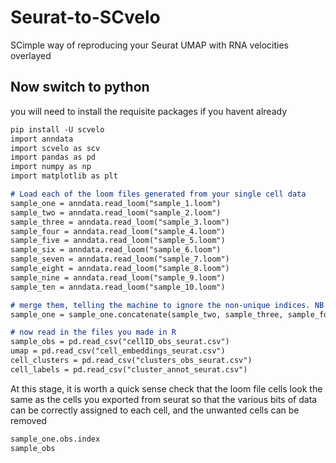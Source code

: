 # Seurat-to-SCvelo
SCimple way of reproducing your Seurat UMAP with RNA velocities overlayed






## Now switch to python
you will need to install the requisite packages if you havent already
```markdown
pip install -U scvelo
import anndata
import scvelo as scv
import pandas as pd
import numpy as np
import matplotlib as plt

# Load each of the loom files generated from your single cell data
sample_one = anndata.read_loom("sample_1.loom")
sample_two = anndata.read_loom("sample_2.loom") 
sample_three = anndata.read_loom("sample_3.loom") 
sample_four = anndata.read_loom("sample_4.loom")
sample_five = anndata.read_loom("sample_5.loom")
sample_six = anndata.read_loom("sample_6.loom")
sample_seven = anndata.read_loom("sample_7.loom")
sample_eight = anndata.read_loom("sample_8.loom")
sample_nine = anndata.read_loom("sample_9.loom")
sample_ten = anndata.read_loom("sample_10.loom")

# merge them, telling the machine to ignore the non-unique indices. NB this final command varies depending on package version, so if it throws an error check that out
sample_one = sample_one.concatenate(sample_two, sample_three, sample_four, sample_five, sample_six, sample_seven, sample_eight, sample_nine, sample_ten,index_unique=None)

# now read in the files you made in R
sample_obs = pd.read_csv("cellID_obs_seurat.csv")
umap = pd.read_csv("cell_embeddings_seurat.csv")
cell_clusters = pd.read_csv("clusters_obs_seurat.csv")
cell_labels = pd.read_csv("cluster_annot_seurat.csv")
```

At this stage, it is worth a quick sense check that the loom file cells look the same as the cells you exported from seurat
so that the various bits of data can be correctly assigned to each cell, and the unwanted cells can be removed

```markdown
sample_one.obs.index
sample_obs
```
